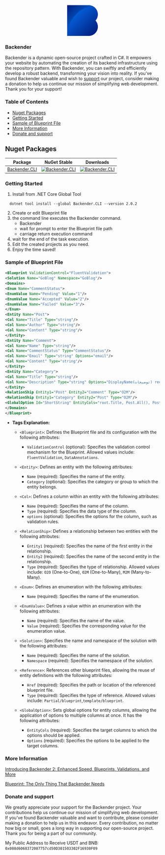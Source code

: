 
<p align="center" style="margin-top: 10px;">
  <img width="100"src="./docs/Logo.png"/>
</p>

### Backender
Backender is a dynamic open-source project crafted in C#. It empowers your website by automating the creation of its backend infrastructure using the repository pattern. With Backender, you can swiftly and efficiently develop a robust backend, transforming your vision into reality.
If you've found Backender valuable and wish to [support](#donate-and-support) our project, consider making a donation to help us continue our mission of simplifying web development. Thank you for your support!

### Table of Contents
- [Nuget Packages](#nuget-packages)
- [Getting Started](#getting-started)
- [Sample of Blueprint File](#sample-of-blueprint-file)
- [More Information](#more-information)
- [Donate and support](#donate-and-support)
## Nuget Packages

| Package | NuGet Stable |  Downloads |
| ------- | -------- | ------- |
| [Backender.CLI](https://www.nuget.org/packages/Backender.CLI/) | [![Backender.CLI](https://img.shields.io/nuget/v/Backender.CLI.svg)](https://www.nuget.org/packages/Backender.CLI/)  | [![Backender.CLI](https://img.shields.io/nuget/dt/Backender.CLI.svg)](https://www.nuget.org/packages/Backender.CLI/) |

### Getting Started

1. Install from .NET Core Global Tool  

  ``` shell
    dotnet tool install --global Backender.CLI --version 2.0.2
  ```

2. Create or edit Blueprint file
3. the command line executes the Backender command.
    - Backender
    - wait for prompt to enter the Blueprint file path
    - carriage return execution command
4. wait for the end of the task execution.
5. Edit the created projects as you need.
6. Enjoy the time saved!

### Sample of Blueprint File
``` xml
<Blueprint ValidationControl="FluentValidation">
<Solution Name="GoBlog" Namespace="GoBlog"/>
<Domains>
<Enum Name="CommentStatus">
<EnumValue Name="Pending" Value="1"/>
<EnumValue Name="Accepted" Value="2"/>
<EnumValue Name="Failed" Value="3"/>
</Enum>
<Entity Name="Post">
<Col Name="Title" Type="string"/>
<Col Name="Author" Type="string"/>
<Col Name="Content" Type="string"/>
</Entity>
<Entity Name="Comment">
<Col Name="Name" Type="string"/>
<Col Name="CommentStatus" Type="CommentStatus"/>
<Col Name="Email" Type="string" Options="email"/>
<Col Name="Content" Type="string"/>
</Entity>
<Entity Name="Category">
<Col Name="Title" Type="string"/>
<Col Name="Description" Type="string" Options="DisplayName(توضیحات) required"/>
</Entity>
<RelationShip Entity1="Post" Entity2="Comment" Type="O2M"/>
<RelationShip Entity1="Category" Entity2="Post" Type="O2M"/>
<GlobalOption Id="ShortString" EntityCols="root.Title, Post.All(), Post.Comment" Options="Length(0,250) required"/>
</Domains>
</Blueprint>
```

   - **Tags Explanation:**
     - `<Blueprint>`: Defines the Blueprint file and its configuration with the following attributes:
       - `ValidationControl` (optional): Specifies the validation control mechanism for the Blueprint. Allowed values include: `FluentValidation`, `DataAnnotations`.
     - `<Entity>`: Defines an entity with the following attributes:
       - `Name` (required): Specifies the name of the entity.
       - `Category` (optional): Specifies the category or group to which the entity belongs.

     - `<Col>`: Defines a column within an entity with the following attributes:
       - `Name` (required): Specifies the name of the column.
       - `Type` (required): Specifies the data type of the column. 
       - `options` (optional): Specifies the options for the column, such as validation rules.

     - `<RelationShip>`: Defines a relationship between two entities with the following attributes:
       - `Entity1` (required): Specifies the name of the first entity in the relationship.
       - `Entity2` (required): Specifies the name of the second entity in the relationship.
       - `Type` (required): Specifies the type of relationship. Allowed values include: `O2O` (One-to-One), `O2M` (One-to-Many), `M2M` (Many-to-Many).

     - `<Enum>`: Defines an enumeration with the following attributes:
       - `Name` (required): Specifies the name of the enumeration.

     - `<EnumValue>`: Defines a value within an enumeration with the following attributes:
       - `Name` (required): Specifies the name of the value.
       - `Value` (required): Specifies the corresponding value for the enumeration value.

     - `<Solution>`: Specifies the name and namespace of the solution with the following attributes:
       - `Name` (required): Specifies the name of the solution.
       - `Namespace` (required): Specifies the namespace of the solution.

     - `<Reference>`: References other blueprint files, allowing the reuse of entity definitions with the following attributes:
       - `Href` (required): Specifies the path or location of the referenced blueprint file.
       - `Type` (required): Specifies the type of reference. Allowed values include: `Partial/blueprint`,`template/blueprint`.
      - `<GlobalOption>`: Sets global options for entity columns, allowing the application of options to multiple columns at once. It has the following attributes:
         - `EntityCols` (required): Specifies the target columns to which the options should be applied.
         - `Options` (required): Specifies the options to be applied to the target columns.
### More Information
[Introducing Backender 2: Enhanced Speed, Blueprints, Validations, and More](https://medium.com/@mahdihoseinpoor/introducing-backender-2-enhanced-speed-blueprints-validations-and-more-b91d64c59741)

[Blueprint: The Only Thing That Backender Needs](https://medium.com/@mahdihoseinpoor/blueprint-the-only-thing-that-backender-needs-61128924aa5c)

### Donate and support
We greatly appreciate your support for the Backender project. Your contributions help us continue our mission of simplifying web development. If you've found Backender valuable and want to contribute, please consider making a donation to help us in this endeavor. Every contribution, no matter how big or small, goes a long way in supporting our open-source project. Thank you for being a part of our community.

My Public Address to Receive USDT and BNB: `0x088d6068372087757cd50D301503302F16930F09`

    
